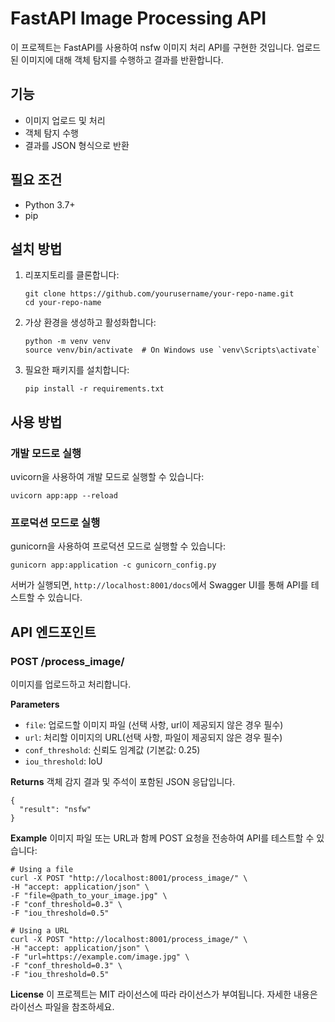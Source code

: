 # FastAPI Image Processing API

이 프로젝트는 FastAPI를 사용하여 nsfw 이미지 처리 API를 구현한 것입니다. 업로드된 이미지에 대해 객체 탐지를 수행하고 결과를 반환합니다.

## 기능

- 이미지 업로드 및 처리
- 객체 탐지 수행
- 결과를 JSON 형식으로 반환

## 필요 조건

- Python 3.7+
- pip

## 설치 방법

1. 리포지토리를 클론합니다:
   ```
   git clone https://github.com/yourusername/your-repo-name.git
   cd your-repo-name
   ```

2. 가상 환경을 생성하고 활성화합니다:
   ```
   python -m venv venv
   source venv/bin/activate  # On Windows use `venv\Scripts\activate`
   ```

3. 필요한 패키지를 설치합니다:
   ```
   pip install -r requirements.txt
   ```

## 사용 방법

### 개발 모드로 실행

uvicorn을 사용하여 개발 모드로 실행할 수 있습니다:

```
uvicorn app:app --reload
```

### 프로덕션 모드로 실행

gunicorn을 사용하여 프로덕션 모드로 실행할 수 있습니다:

```
gunicorn app:application -c gunicorn_config.py
```

서버가 실행되면, `http://localhost:8001/docs`에서 Swagger UI를 통해 API를 테스트할 수 있습니다.

## API 엔드포인트

### POST /process_image/

이미지를 업로드하고 처리합니다.

**Parameters**
- `file`: 업로드할 이미지 파일 (선택 사항, url이 제공되지 않은 경우 필수)
- `url`: 처리할 이미지의 URL(선택 사항, 파일이 제공되지 않은 경우 필수)
- `conf_threshold`: 신뢰도 임계값 (기본값: 0.25)
- `iou_threshold`: IoU

**Returns**
객체 감지 결과 및 주석이 포함된 JSON 응답입니다.
```
{
  "result": "nsfw"
}
```

**Example**
이미지 파일 또는 URL과 함께 POST 요청을 전송하여 API를 테스트할 수 있습니다:
```
# Using a file
curl -X POST "http://localhost:8001/process_image/" \
-H "accept: application/json" \
-F "file=@path_to_your_image.jpg" \
-F "conf_threshold=0.3" \
-F "iou_threshold=0.5"

# Using a URL
curl -X POST "http://localhost:8001/process_image/" \
-H "accept: application/json" \
-F "url=https://example.com/image.jpg" \
-F "conf_threshold=0.3" \
-F "iou_threshold=0.5"
```

**License**
이 프로젝트는 MIT 라이선스에 따라 라이선스가 부여됩니다. 자세한 내용은 라이선스 파일을 참조하세요.